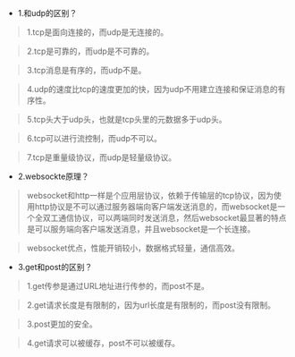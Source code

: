 - 1.和udp的区别？

>1.tcp是面向连接的，而udp是无连接的。

>2.tcp是可靠的，而udp是不可靠的。

>3.tcp消息是有序的，而udp不是。

>4.udp的速度比tcp的速度更加的快，因为udp不用建立连接和保证消息的有序性。

>5.tcp头大于udp头，也就是tcp头里的元数据多于udp头。

>6.tcp可以进行流控制，而udp不可以。

>7.tcp是重量级协议，而udp是轻量级协议。

- 2.websockte原理？

>websocket和http一样是个应用层协议，依赖于传输层的tcp协议，因为使用http协议是不可以通过服务器端向客户端发送消息的，而websocket是一个全双工通信协议，可以两端同时发送消息，然后websocket最显著的特点是可以服务端向客户端发送消息，并且websocket是一个长连接。

>websocket优点，性能开销较小，数据格式轻量，通信高效。

- 3.get和post的区别？

>1.get传参是通过URL地址进行传参的，而post不是。

>2.get请求长度是有限制的，因为url长度是有限制的，而post没有限制。

>3.post更加的安全。

>4.get请求可以被缓存，post不可以被缓存。

